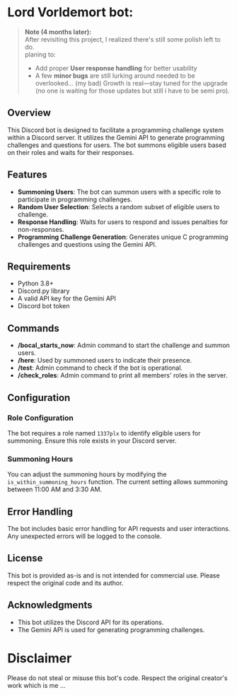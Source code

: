 # Lord Vorldemort bot:

> **Note (4 months later):**  
> After revisiting this project, I realized there's still some polish left to do.  
> planing to:
> - Add proper **User response handling** for better usability
> - A few **minor bugs** are still lurking around needed to be overlooked... (my bad)
> Growth is real—stay tuned for the upgrade (no one is waiting for those updates but still i have to be semi pro).

## Overview

This Discord bot is designed to facilitate a programming challenge system within a Discord server. It utilizes the Gemini API to generate programming challenges and questions for users. The bot summons eligible users based on their roles and waits for their responses.

## Features

- **Summoning Users**: The bot can summon users with a specific role to participate in programming challenges.
- **Random User Selection**: Selects a random subset of eligible users to challenge.
- **Response Handling**: Waits for users to respond and issues penalties for non-responses.
- **Programming Challenge Generation**: Generates unique C programming challenges and questions using the Gemini API.

## Requirements

- Python 3.8+
- Discord.py library
- A valid API key for the Gemini API
- Discord bot token

## Commands

- **/bocal_starts_now**: Admin command to start the challenge and summon users.
- **/here**: Used by summoned users to indicate their presence.
- **/test**: Admin command to check if the bot is operational.
- **/check_roles**: Admin command to print all members' roles in the server.

## Configuration

### Role Configuration
The bot requires a role named `1337plx` to identify eligible users for summoning. Ensure this role exists in your Discord server.

### Summoning Hours
You can adjust the summoning hours by modifying the `is_within_summoning_hours` function. The current setting allows summoning between 11:00 AM and 3:30 AM.

## Error Handling
The bot includes basic error handling for API requests and user interactions. Any unexpected errors will be logged to the console.

## License
This bot is provided as-is and is not intended for commercial use. Please respect the original code and its author.

## Acknowledgments
- This bot utilizes the Discord API for its operations.
- The Gemini API is used for generating programming challenges.

# Disclaimer
Please do not steal or misuse this bot's code. Respect the original creator's work which is me ...
